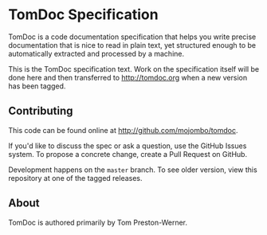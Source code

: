 # TomDoc Specification

TomDoc is a code documentation specification that helps you write precise
documentation that is nice to read in plain text, yet structured enough to be
automatically extracted and processed by a machine.

This is the TomDoc specification text. Work on the specification itself will
be done here and then transferred to http://tomdoc.org when a new version has
been tagged.

## Contributing

This code can be found online at http://github.com/mojombo/tomdoc.

If you'd like to discuss the spec or ask a question, use the GitHub Issues
system. To propose a concrete change, create a Pull Request on GitHub.

Development happens on the `master` branch. To see older version, view this
repository at one of the tagged releases.

## About

TomDoc is authored primarily by Tom Preston-Werner.
